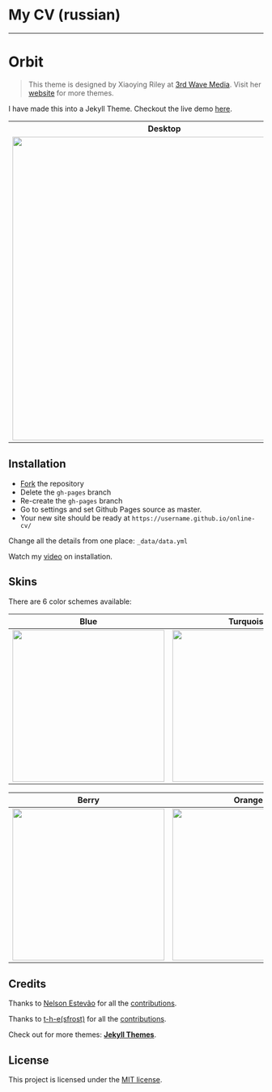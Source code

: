 # My CV (russian)

---

# Orbit
> This theme is designed by Xiaoying Riley at [3rd Wave Media](http://themes.3rdwavemedia.com/). 
> Visit her [website](http://themes.3rdwavemedia.com/) for more themes.

I have made this into a Jekyll Theme. Checkout the live demo [here](https://webjeda.com/online-cv/).

<table>
  <tr>
    <th>Desktop</th>
    <th>Mobile</th>
  </tr>
  <tr>
    <td>
        <img src="https://webjeda.com/online-cv/assets/images/desktop.png?raw=true" width="600"/>
    </td>
    <td>
        <img src="https://webjeda.com/online-cv/assets/images/mobile.png?raw=true" width="250"/>
    </td>
  </tr>
</table>

## Installation

* [Fork](https://github.com/sharu725/online-cv/fork) the repository
* Delete the `gh-pages` branch
* Re-create the `gh-pages` branch
* Go to settings and set Github Pages source as master.
* Your new site should be ready at `https://username.github.io/online-cv/`

Change all the details from one place: ``_data/data.yml``

Watch my [video](https://www.youtube.com/embed/T2nx6tj-ZH4) on installation.

## Skins

There are 6 color schemes available:

| Blue | Turquoise | Green |
|---------|---------|---------|
| <img src="https://webjeda.com/online-cv/assets/images/blue.jpg" width="300"/> | <img src="https://webjeda.com/online-cv/assets/images/turquoise.jpg" width="300"/> | <img src="https://webjeda.com/online-cv/assets/images/green.jpg" width="300"/> |

| Berry | Orange | Ceramic |
|---------|---------|---------|
| <img src="https://webjeda.com/online-cv/assets/images/berry.jpg" width="300"/> | <img src="https://webjeda.com/online-cv/assets/images/orange.jpg" width="300"/> | <img src="https://webjeda.com/online-cv/assets/images/ceramic.jpg" width="300"/> |

## Credits

Thanks to [Nelson Estevão](https://github.com/nelsonmestevao) for all the [contributions](https://github.com/sharu725/online-cv/commits?author=nelsonmestevao).

Thanks to [t-h-e(sfrost)](https://github.com/t-h-e) for all the [contributions](https://github.com/sharu725/online-cv/commits?author=t-h-e).

Check out for more themes: [**Jekyll Themes**](http://jekyll-themes.com).

## License

This project is licensed under the [MIT license](LICENSE.txt).

